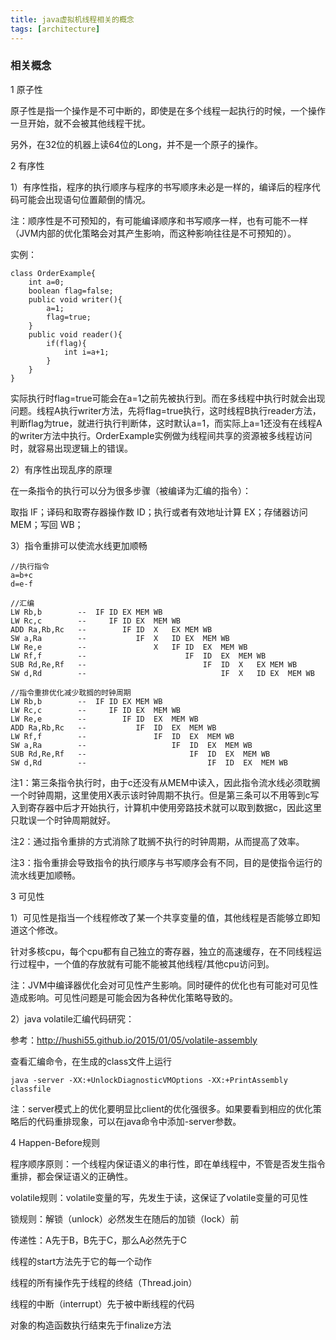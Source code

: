 ```yaml
---
title: java虚拟机线程相关的概念
tags: [architecture]
---
```


### 相关概念

1 原子性

原子性是指一个操作是不可中断的，即使是在多个线程一起执行的时候，一个操作一旦开始，就不会被其他线程干扰。

另外，在32位的机器上读64位的Long，并不是一个原子的操作。

2 有序性

1）有序性指，程序的执行顺序与程序的书写顺序未必是一样的，编译后的程序代码可能会出现语句位置颠倒的情况。

注：顺序性是不可预知的，有可能编译顺序和书写顺序一样，也有可能不一样（JVM内部的优化策略会对其产生影响，而这种影响往往是不可预知的）。

实例：

```
class OrderExample{
    int a=0;
    boolean flag=false;
    public void writer(){
        a=1;
        flag=true;
    }
    public void reader(){
        if(flag){
            int i=a+1;
        }
    }
}
```

实际执行时flag=true可能会在a=1之前先被执行到。而在多线程中执行时就会出现问题。线程A执行writer方法，先将flag=true执行，这时线程B执行reader方法，判断flag为true，就进行执行判断体，这时默认a=1，而实际上a=1还没有在线程A的writer方法中执行。OrderExample实例做为线程间共享的资源被多线程访问时，就容易出现逻辑上的错误。

2）有序性出现乱序的原理

在一条指令的执行可以分为很多步骤（被编译为汇编的指令）：

取指 IF；译码和取寄存器操作数 ID；执行或者有效地址计算 EX；存储器访问 MEM；写回 WB；

3）指令重排可以使流水线更加顺畅

```
//执行指令
a=b+c
d=e-f

//汇编
LW Rb,b        --  IF ID EX MEM WB
LW Rc,c        --     IF ID EX  MEM WB
ADD Ra,Rb,Rc   --        IF ID  X   EX MEM WB
SW a,Ra        --           IF  X   ID EX  MEM WB
LW Re,e        --               X   IF ID  EX  MEM WB
LW Rf,f        --                      IF  ID  EX  MEM WB
SUB Rd,Re,Rf   --                          IF  ID  X   EX MEM WB
SW d,Rd        --                              IF  X   ID EX  MEM WB

//指令重排优化减少耽搁的时钟周期
LW Rb,b        --  IF ID EX MEM WB
LW Rc,c        --     IF ID EX  MEM WB
LW Re,e        --        IF ID  EX  MEM WB
ADD Ra,Rb,Rc   --           IF  ID  EX  MEM WB
LW Rf,f        --               IF  ID  EX  MEM WB
SW a,Ra        --                   IF  ID  EX  MEM WB
SUB Rd,Re,Rf   --                       IF  ID  EX  MEM WB
SW d,Rd        --                           IF  ID  EX  MEM WB
```

注1：第三条指令执行时，由于c还没有从MEM中读入，因此指令流水线必须耽搁一个时钟周期，这里使用X表示该时钟周期不执行。但是第三条可以不用等到c写入到寄存器中后才开始执行，计算机中使用旁路技术就可以取到数据c，因此这里只耽误一个时钟周期就好。

注2：通过指令重排的方式消除了耽搁不执行的时钟周期，从而提高了效率。

注3：指令重排会导致指令的执行顺序与书写顺序会有不同，目的是使指令运行的流水线更加顺畅。

3 可见性

1）可见性是指当一个线程修改了某一个共享变量的值，其他线程是否能够立即知道这个修改。

针对多核cpu，每个cpu都有自己独立的寄存器，独立的高速缓存，在不同线程运行过程中，一个值的存放就有可能不能被其他线程/其他cpu访问到。

注：JVM中编译器优化会对可见性产生影响。同时硬件的优化也有可能对可见性造成影响。可见性问题是可能会因为各种优化策略导致的。

2）java volatile汇编代码研究：

参考：http://hushi55.github.io/2015/01/05/volatile-assembly

查看汇编命令，在生成的class文件上运行

```
java -server -XX:+UnlockDiagnosticVMOptions -XX:+PrintAssembly  classfile
```

注：server模式上的优化要明显比client的优化强很多。如果要看到相应的优化策略后的代码重排现象，可以在java命令中添加-server参数。

4 Happen-Before规则

程序顺序原则：一个线程内保证语义的串行性，即在单线程中，不管是否发生指令重排，都会保证语义的正确性。

volatile规则：volatile变量的写，先发生于读，这保证了volatile变量的可见性

锁规则：解锁（unlock）必然发生在随后的加锁（lock）前

传递性：A先于B，B先于C，那么A必然先于C

线程的start方法先于它的每一个动作

线程的所有操作先于线程的终结（Thread.join）

线程的中断（interrupt）先于被中断线程的代码

对象的构造函数执行结束先于finalize方法
